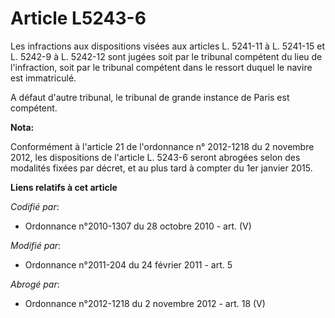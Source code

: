 # Article L5243-6

Les infractions aux dispositions                      visées aux articles L. 5241-11 à L. 5241-15 et L. 5242-9 à L. 5242-12
sont jugées soit par le tribunal compétent du lieu de l'infraction, soit par le tribunal compétent dans le ressort duquel le
navire est immatriculé.

A défaut d'autre tribunal, le tribunal de grande instance de Paris est compétent.

**Nota:**

Conformément à l'article 21 de l'ordonnance n° 2012-1218 du 2 novembre 2012, les dispositions de l'article L. 5243-6 seront
abrogées selon des modalités fixées par décret, et au plus tard à compter du 1er janvier 2015.

**Liens relatifs à cet article**

_Codifié par_:

  - Ordonnance n°2010-1307 du 28 octobre 2010 - art. (V)

_Modifié par_:

  - Ordonnance n°2011-204 du 24 février 2011 - art. 5

_Abrogé par_:

  - Ordonnance n°2012-1218 du 2 novembre 2012 - art. 18 (V)
